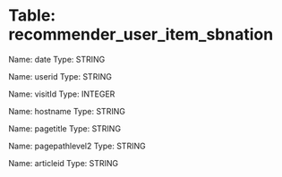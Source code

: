 Table: recommender_user_item_sbnation
=====================================

Name: date
Type: STRING

Name: userid
Type: STRING

Name: visitId
Type: INTEGER

Name: hostname
Type: STRING

Name: pagetitle
Type: STRING

Name: pagepathlevel2
Type: STRING

Name: articleid
Type: STRING

